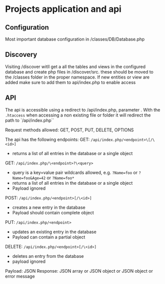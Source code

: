 # Projects application and api
## Configuration
Most important database configuration in /classes/DB/Database.php

## Discovery
Visiting /discover witll get a all the tables and views in the configured database and create php files in /discover/src. these should be moved to the /classes folder in the proper namespace. If new entities or view are added make sure to add them to api/index.php to enable access

## API
The api is accessible using a redirect to /api/index.php, parameter . With the `.htaccess` when accessing a non existing file or folder it will redirect the path to `/api/index.php``

Request methods allowed: GET, POST, PUT, DELETE, OPTIONS
 
The api has the following endpoints:
GET: `/api/index.php/<endpoint>\[/\<id>]`
* returns a list of all entries in the database or a single object
 
GET: `/api/index.php/\<endpoint>?\<query>`
* query is a key=value pair wildcards allowed, e.g. `?Name=foo` or `?Name=foo&Age=42` or `?Name=foo*`
* returns a list of all entries in the database or a single object
* Payload ignored

POST: `/api/index.php/<endpoint>[/\<id>]`
* creates a new entry in the database
* Payload should contain complete object
 
PUT: `/api/index.php/<endpoint>`
* updates an existing entry in the database
* Payload can contain a partial object

DELETE: `/api/index.php/<endpoint>[/\<id>]`
* deletes an entry from the database
* payload ignored
 
Payload: JSON
Response: JSON array or JSON object or JSON object or error message

